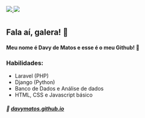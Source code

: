 <p>
<a href="mailto:davymatossg@gmail.com" target="_blank">
<img src="https://camo.githubusercontent.com/2ddaca6465df34255a9431f5ebb85ca440d06625/68747470733a2f2f696d672e736869656c64732e696f2f62616467652f2d476d61696c2d6331343433383f7374796c653d666c61742d737175617265266c6f676f3d476d61696c266c6f676f436f6c6f723d7768697465266c696e6b3d6d61696c746f3a6c75636173676462697474656e636f75727440676d61696c2e636f6d">
</a>
<a href="https://www.linkedin.com/in/davy-matos-59570417b/" target="_blank">
  <img src="https://camo.githubusercontent.com/690733eed2d666fbb6b80a8534e5eda24197f5e0/68747470733a2f2f696d672e736869656c64732e696f2f62616467652f2d4c696e6b6564496e2d626c75653f7374796c653d666c61742d737175617265266c6f676f3d4c696e6b6564696e266c6f676f436f6c6f723d7768697465266c696e6b3d68747470733a2f2f7777772e6c696e6b6564696e2e636f6d2f696e2f6c756361732d62697474656e636f7572742f">
</a>
</p>

#
## Fala aí, galera! 👋

#### Meu nome é Davy de Matos e esse é o meu Github! 🤟

### Habilidades: 

- Laravel (PHP)
- Django (Python)
- Banco de Dados e Análise de dados
- HTML, CSS e Javascript básico

##### :link: <a href="https://davymatos.github.io">davymatos.github.io</a>
